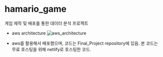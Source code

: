 # hamario_game
게임 제작 및 배포를 통한 데이터 분석 프로젝트

- aws architecture
![aws_architecture](https://github.com/parkjiu0208/hamario_game/assets/121562687/edb0ca55-9dac-4f85-8aa0-7429b4aef191)

- aws를 활용해서 배포했으며, 코드는 Final_Project repository에 있음. 본 코드는 무료 호스팅을 위해 netlify로 호스팅한 코드.
